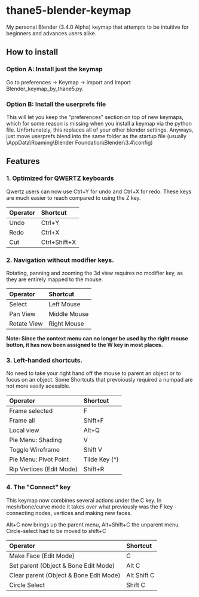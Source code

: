 # thane5-blender-keymap
My personal Blender (3.4.0 Alpha) keymap that attempts to be intuitive for beginners and advances users alike.

## How to install
### Option A: Install just the keymap
Go to preferences -> Keymap -> import and Import Blender_keymap_by_thane5.py.
### Option B: Install the userprefs file 
This will let you keep the "preferences" section on top of new keymaps, which for some reason is missing when you install a keymap via the python file. Unfortunately, this replaces all of your other blender settings. Anyways, just move userprefs.blend into the same folder as the startup file (usually \AppData\Roaming\Blender Foundation\Blender\3.4\config)

## Features
### 1. Optimized for  QWERTZ keyboards
Qwertz users can now use Ctrl+Y for undo and Ctrl+X for redo. These keys are much easier to reach compared to using the Z key.

|Operator|Shortcut   |
| :------------ | :------------ |
|Undo|Ctrl+Y|
|Redo|Ctrl+X|
|Cut|Ctrl+Shift+X|

### 2. Navigation without modifier keys. 
Rotating, panning and zooming the 3d view requires no modifier key, as they are entirely mapped to the mouse.

|Operator|Shortcut   |
| :------------ | :------------ |
|Select|Left Mouse|
|Pan View|Middle Mouse|
|Rotate View|Right Mouse|

**Note: Since the context menu can no longer be used by the right mouse button, it has now been assigned to the W key in most places.**

### 3. Left-handed shortcuts. 
No need to take your right hand off the mouse to parent an object or to focus on an object. Some Shortcuts that prevoiously required a numpad are not more easily acessible.

|Operator|Shortcut   |
| :------------ | :------------ |
|Frame selected|F|
|Frame all|Shift+F|
|Local view|Alt+Q|
|Pie Menu: Shading|V|
|Toggle Wireframe|Shift V|
|Pie Menu: Pivot Point|Tilde Key (^)|
|Rip Vertices (Edit Mode)|Shift+R|

### 4. The "Connect" key
This keymap now combines several actions under the C key. In mesh/bone/curve mode it takes over what previously was the F key - connecting nodes, vertices and making new faces.

Alt+C now brings up the parent menu, Alt+Shift+C the unparent menu. Circle-select had to be moved to shift+C

|Operator|Shortcut   |
| :------------ | :------------ |
|Make Face (Edit Mode)|C|
|Set parent (Object & Bone Edit Mode)|Alt C|
|Clear parent (Object & Bone Edit Mode)|Alt Shift C|
|Circle Select|Shift C|

